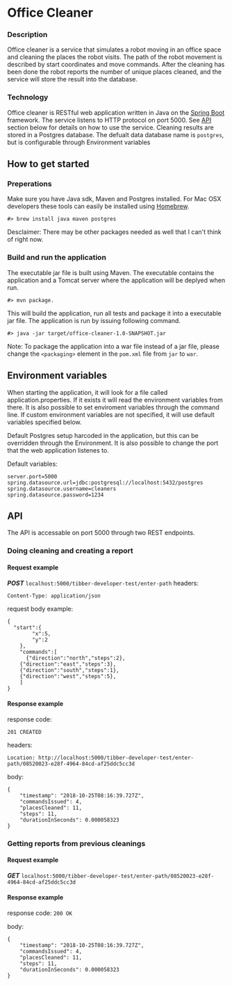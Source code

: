 # Office Cleaner
### Description
Office cleaner is a service that simulates a robot moving in an office space
and cleaning the places the robot visits. The path of the robot movement is
described by start coordinates and move commands. After the cleaning has been
done the robot reports the number of unique places cleaned, and the service
will store the result into the database. 

### Technology
Office cleaner is RESTful web application written in Java on the [Spring Boot](https://spring.io/projects/spring-boot) framework. 
The service listens to HTTP protocol on port 5000. See [API](#api) section below for details on how to use the service.
Cleaning results are stored in a Postgres database. The defualt data database name is ```postgres```, 
but is configurable through Environment variables

## How to get started
### Preperations
Make sure you have Java sdk, Maven and Postgres installed.
For Mac OSX developers these tools can easily be installed using [Homebrew](https://brew.sh/).
```
#> brew install java maven postgres
```
Desclaimer: There may be other packages needed as well that I can't think of right now.

### Build and run the application
The executable jar file is built using Maven. The executable contains the application and a 
Tomcat server where the application will be deplyed when run.
```
#> mvn package.
```
This will build the application, run all tests and package it into a executable jar file. 
The application is run by issuing following command.
```
#> java -jar target/office-cleaner-1.0-SNAPSHOT.jar
```
Note: To package the application into a war file instead of a jar file, please change the ```<packaging>``` element in the ```pom.xml``` file from ```jar``` to ```war```.

## Environment variables
When starting the application, it will look for a file called application.properties. 
If it exists it will read the environment variables from there.
It is also possible to set enviroment variables through the command line.
If custom environment variables are not specified, it will use default variables specified below.

Default Postgres setup harcoded in the application, but this can be overridden through the Environment.
It is also possible to change the port that the web application listenes to.

Default variables:
```
server.port=5000
spring.datasource.url=jdbc:postgresql://localhost:5432/postgres
spring.datasource.username=cleaners
spring.datasource.password=1234
```

## <a name="api"></a>API
The API is accessable on port 5000 through two REST endpoints. 

### Doing cleaning and creating a report
#### Request example
***POST*** ```localhost:5000/tibber-developer-test/enter-path```
headers:
```
Content-Type: application/json
```

request body example:
```
{
  "start":{
		"x":5,
		"y":2
	},
	"commands":[
	  {"direction":"north","steps":2},
    {"direction":"east","steps":3}, 
    {"direction":"south","steps":1}, 
    {"direction":"west","steps":5},
	]
}
```

#### Response example
response code:
```
201 CREATED
```

headers:
```
Location: http://localhost:5000/tibber-developer-test/enter-path/08520023-e28f-4964-84cd-af25ddc5cc3d
```

body:
```
{
    "timestamp": "2018-10-25T08:16:39.727Z",
    "commandsIssued": 4,
    "placesCleaned": 11,
    "steps": 11,
    "durationInSeconds": 0.000058323
}
```

### Getting reports from previous cleanings
#### Request example
***GET*** ```localhost:5000/tibber-developer-test/enter-path/08520023-e28f-4964-84cd-af25ddc5cc3d```
#### Response example
response code:
```200 OK```

body:
```
{
    "timestamp": "2018-10-25T08:16:39.727Z",
    "commandsIssued": 4,
    "placesCleaned": 11,
    "steps": 11,
    "durationInSeconds": 0.000058323
}
```
